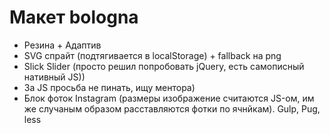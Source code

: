 # Макет bologna

- Резина + Адаптив
- SVG спрайт (подтягивается в localStorage) + fallback на png
- Slick Slider (просто решил попробовать jQuery, есть самописный нативный JS))
- За JS просьба не пинать, ищу ментора)
- Блок фоток Instagram (размеры изображение считаются JS-ом, им же случаным образом расставляются фотки по ячнйкам).
Gulp, Pug, less
